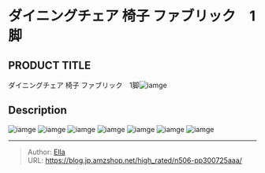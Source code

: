 # ダイニングチェア 椅子 ファブリック　1脚


## PRODUCT TITLE 

ダイニングチェア 椅子 ファブリック　1脚![iamge](https://b2bfiles1.gigab2b.cn/image/wkseller/7404/20230201_ddda6988ce48eaa134001bdb941b3497.jpg)

## Description











![iamge](https://b2bfiles1.gigab2b.cn/image/wkseller/7404/20230201_3a0726aa70363dfa74f5202419b706a9.JPG)
![iamge](https://b2bfiles1.gigab2b.cn/image/wkseller/7404/20230201_f203a68637cc9097caba03a7121abc0e.JPG)
![iamge](https://b2bfiles1.gigab2b.cn/image/wkseller/7404/20230201_60be2edf7e0c9fc5a2b24a706d8e55b0.JPG)
![iamge](https://b2bfiles1.gigab2b.cn/image/wkseller/7404/20230201_d97d5cdc1773c7ed332e8a655b4b0948.JPG)
![iamge](https://b2bfiles1.gigab2b.cn/image/wkseller/7404/20230201_db1ec907dc01406b658e4ab38f798f57.jpg)
![iamge](https://b2bfiles1.gigab2b.cn/image/wkseller/7404/20230201_d32162b569cad487bf2fb18a7ec0f16b.JPG)
![iamge](https://b2bfiles1.gigab2b.cn/image/wkseller/7404/20221227_c4dc496f9e2d6295d01225648d1de7b9.jpg)


---

> Author: [Ella](https://blog.jp.amzshop.net/)  
> URL: https://blog.jp.amzshop.net/high_rated/n506-pp300725aaa/  

